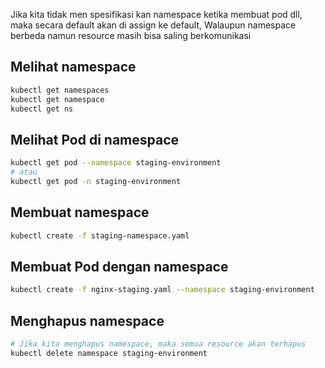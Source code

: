Jika kita tidak men spesifikasi kan namespace ketika membuat pod dll, maka secara default akan di assign ke default,
Walaupun namespace berbeda namun resource masih bisa saling berkomunikasi

## Melihat namespace
```bash
kubectl get namespaces
kubectl get namespace
kubectl get ns
```

## Melihat Pod di namespace
```bash
kubectl get pod --namespace staging-environment
# atau
kubectl get pod -n staging-environment 
```

## Membuat namespace
```bash
kubectl create -f staging-namespace.yaml
```

## Membuat Pod dengan namespace
```bash
kubectl create -f nginx-staging.yaml --namespace staging-environment
```

## Menghapus namespace 
```bash
# Jika kita menghapus namespace, maka semua resource akan terhapus
kubectl delete namespace staging-environment
```
